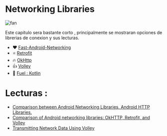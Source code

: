 # Networking Libraries

![fan](https://cloud.netlifyusercontent.com/assets/344dbf88-fdf9-42bb-adb4-46f01eedd629/9d0365bd-44dc-472d-ae4c-bae1ac49608c/ansychronous-synchronous-requests-android-preview-opt.png)

Este capitulo sera bastante corto , principalmente se mostraran opciones de librerias de conexion y sus lecturas.

- :heart: [Fast-Android-Networking](https://github.com/amitshekhariitbhu/Fast-Android-Networking)
- :star: [Retrofit](https://github.com/square/retrofit)
- :fire: [OkHttp](https://github.com/square/okhttp)
- :+1: [Volley](https://github.com/google/volley)
- :koala: [Fuel : Kotlin](https://www.kotlinresources.com/library/fuel/)

# Lecturas :
- [Comparison between Android Networking Libraries, Android HTTP Libraries.](https://medium.com/@mohitkumar0571/fast-android-networking-vs-retrofit-vs-volley-32ca4a0e4030)
- [Comparison of Android networking libraries: OkHTTP, Retrofit, and Volley](https://stackoverflow.com/questions/16902716/comparison-of-android-networking-libraries-okhttp-retrofit-and-volley)
- [Transmitting Network Data Using Volley](https://developer.android.com/training/volley/index.html)